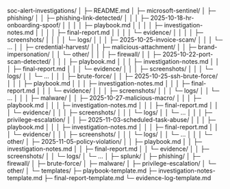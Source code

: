 soc-alert-investigations/
│
├─ README.md
│
├─ microsoft-sentinel/
│   ├─ phishing/
│   │   ├─ phishing-link-detected/
│   │   │   ├─ 2025-10-18-hr-onboarding-spoof/
│   │   │   │   ├─ playbook.md
│   │   │   │   ├─ investigation-notes.md
│   │   │   │   ├─ final-report.md
│   │   │   │   └─ evidence/
│   │   │   │       ├─ screenshots/
│   │   │   │       └─ logs/
│   │   │   ├─ 2025-10-25-invoice-scam/
│   │   │   └─ ...
│   │   ├─ credential-harvest/
│   │   ├─ malicious-attachment/
│   │   ├─ brand-impersonation/
│   │   └─ other/
│   │
│   ├─ firewall/
│   │   ├─ 2025-10-22-port-scan-detected/
│   │   │   ├─ playbook.md
│   │   │   ├─ investigation-notes.md
│   │   │   ├─ final-report.md
│   │   │   └─ evidence/
│   │   │       ├─ screenshots/
│   │   │       └─ logs/
│   │   └─ ...
│   │
│   ├─ brute-force/
│   │   ├─ 2025-10-25-ssh-brute-force/
│   │   │   ├─ playbook.md
│   │   │   ├─ investigation-notes.md
│   │   │   ├─ final-report.md
│   │   │   └─ evidence/
│   │   │       ├─ screenshots/
│   │   │       └─ logs/
│   │   └─ ...
│   │
│   ├─ malware/
│   │   ├─ 2025-10-27-malicious-macro/
│   │   │   ├─ playbook.md
│   │   │   ├─ investigation-notes.md
│   │   │   ├─ final-report.md
│   │   │   └─ evidence/
│   │   │       ├─ screenshots/
│   │   │       └─ logs/
│   │   └─ ...
│   │
│   ├─ privilege-escalation/
│   │   ├─ 2025-11-03-scheduled-task-abuse/
│   │   │   ├─ playbook.md
│   │   │   ├─ investigation-notes.md
│   │   │   ├─ final-report.md
│   │   │   └─ evidence/
│   │   │       ├─ screenshots/
│   │   │       └─ logs/
│   │   └─ ...
│   │
│   └─ other/
│       ├─ 2025-11-05-policy-violation/
│       │   ├─ playbook.md
│       │   ├─ investigation-notes.md
│       │   ├─ final-report.md
│       │   └─ evidence/
│       │       ├─ screenshots/
│       │       └─ logs/
│       └─ ...
│
├─ splunk/
│   ├─ phishing/
│   ├─ firewall/
│   ├─ brute-force/
│   ├─ malware/
│   ├─ privilege-escalation/
│   └─ other/
│
└─ templates/
    ├─ playbook-template.md
    ├─ investigation-notes-template.md
    ├─ final-report-template.md
    └─ evidence-log-template.md

